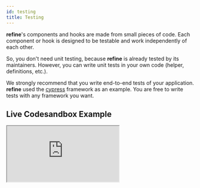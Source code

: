 ```yaml
---
id: testing
title: Testing
---
```


**refine**'s components and hooks are made from small pieces of code. Each component or hook is designed to be testable and work independently of each other.

So, you don't need unit testing, because **refine** is already tested by its maintainers. However, you can write unit tests in your own code (helper, definitions, etc.).

We strongly recommend that you write end-to-end tests of your application. **refine** used the [cypress](https://www.cypress.io/) framework as an example. You are free to write tests with any framework you want.

## Live Codesandbox Example

<iframe src="https://codesandbox.io/embed/refine-e2e-testing-bg3xt?autoresize=1&fontsize=14&theme=dark&view=preview"
    style={{width: "100%", height:"80vh", border: "0px", borderRadius: "8px", overflow:"hidden"}}
    title="refine-e2e-testing"
    allow="accelerometer; ambient-light-sensor; camera; encrypted-media; geolocation; gyroscope; hid; microphone; midi; payment; usb; vr; xr-spatial-tracking"
    sandbox="allow-forms allow-modals allow-popups allow-presentation allow-same-origin allow-scripts"
></iframe>
